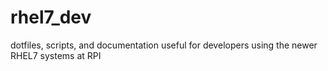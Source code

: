 # rhel7_dev
dotfiles, scripts, and documentation useful for developers using the newer RHEL7 systems at RPI
